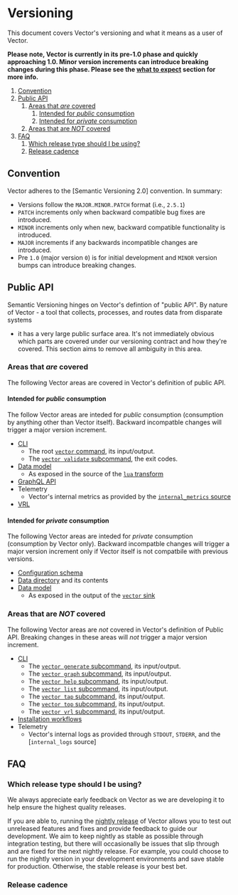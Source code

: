 # Versioning

This document covers Vector's versioning and what it means as a user of Vector.

**Please note, Vector is currently in its pre-1.0 phase and quickly approaching
1.0. Minor version increments can introduce breaking changes during this phase.
Please see the [what to expect](#what-to-expect) section for more info.**

<!-- MarkdownTOC autolink="true" style="ordered" indent="   " -->

1. [Convention](#convention)
1. [Public API](#public-api)
   1. [Areas that *are* covered](#areas-that-are-covered)
      1. [Intended for *public* consumption](#intended-for-public-consumption)
      1. [Intended for *private* consumption](#intended-for-private-consumption)
   1. [Areas that are *NOT* covered](#areas-that-are-not-covered)
1. [FAQ](#faq)
   1. [Which release type should I be using?](#which-release-type-should-i-be-using)
   1. [Release cadence](#release-cadence)

<!-- /MarkdownTOC -->

## Convention

Vector adheres to the [Semantic Versioning 2.0] convention. In summary:

* Versions follow the `MAJOR.MINOR.PATCH` format (i.e., `2.5.1`)
* `PATCH` increments only when backward compatible bug fixes are introduced.
* `MINOR` increments only when new, backward compatible functionality is introduced.
* `MAJOR` increments if any backwards incompatible changes are introduced.
* Pre `1.0` (major version `0`) is for initial development and `MINOR` version bumps can introduce breaking changes.

## Public API

Semantic Versioning hinges on Vector's defintion of "public API". By nature of
Vector - a tool that collects, processes, and routes data from disparate systems
- it has a very large public surface area. It's not immediately obvious which
parts are covered under our versioning contract and how they're covered. This
section aims to remove all ambiguity in this area.

### Areas that *are* covered

The following Vector areas are covered in Vector's definition of public API.

#### Intended for *public* consumption

The follow Vector areas are inteded for *public* consumption (consumption by
anything other than Vector itself). Backward incompatble changes will trigger
a major version increment.

* [CLI]
  * The root [`vector` command], its input/output.
  * The [`vector validate` subcommand], the exit codes.
* [Data model]
  * As exposed in the source of the [`lua` transform]
* [GraphQL API]
* Telemetry
  * Vector's internal metrics as provided by the [`internal_metrics` source]
* [VRL]

#### Intended for *private* consumption

The following Vector areas are inteded for *private* consumption (consumption by
Vector only). Backward incompatble changes will trigger a major version
increment only if Vector itself is not compatbile with previous versions.

* [Configuration schema]
* [Data directory] and its contents
* [Data model]
  * As exposed in the output of the [`vector` sink]

### Areas that are *NOT* covered

The following Vector areas are *not* covered in Vector's definition of Public
API. Breaking changes in these areas will *not* trigger a major version
increment.

* [CLI]
  * The [`vector generate` subcommand], its input/output.
  * The [`vector graph` subcommand], its input/output.
  * The [`vector help` subcommand], its input/output.
  * The [`vector list` subcommand], its input/output.
  * The [`vector tap` subcommand], its input/output.
  * The [`vector top` subcommand], its input/output.
  * The [`vector vrl` subcommand], its input/output.
* [Installation workflows]
* Telemetry
  * Vector's internal logs as provided through `STDOUT`, `STDERR`, and the [`internal_logs` source]

## FAQ

### Which release type should I be using?

We always appreciate early feedback on Vector as we are developing it to help
ensure the highest quality releases.

If you are able to, running the [nightly
release](https://vector.dev/releases/nightly/download/) of Vector allows you to
test out unreleased features and fixes and provide feedback to guide our
development. We aim to keep nightly as stable as possible through integration
testing, but there will occasionally be issues that slip through and are fixed
for the next nightly release. For example, you could choose to run the nightly
version in your development environments and save stable for production.
Otherwise, the stable release is your best bet.

### Release cadence

[@vectordotdev]: https://twitter.com/vectordotdev
[chat]: https://chat.vector.dev
[CLI]: https://vector.dev/docs/reference/cli/
[configuration schema]: https://vector.dev/docs/reference/configuration/
[data directory]: https://vector.dev/docs/reference/configuration/global-options/#data_dir
[data model]: https://vector.dev/docs/about/under-the-hood/architecture/data-model/
[Github repository]: https://github.com/timberio/vector
[GraphQL API]: https://vector.dev/docs/reference/api/
[Installation workflows]: https://vector.dev/docs/setup/installation/
[`internal_logs_` source]: https://vector.dev/docs/reference/configuration/sources/internal_logs/
[`internal_metrics` source]: https://vector.dev/docs/reference/configuration/sources/internal_metrics/
[`lua` transform]: https://vector.dev/docs/reference/configuration/transforms/lua/
[`master` branch]: https://github.com/timberio/vector/tree/master
[nightly artifact list]: https://packages.timber.io/vector/nightly/
[package manager]: https://vector.dev/docs/setup/installation/package-managers/
[release notes]: https://vector.dev/releases/
[Semantic Versioning]: https://semver.org/spec/v2.0.0.html
[`vector` command]: https://vector.dev/docs/reference/cli/#vector
[`vector generate` subcommand]: https://vector.dev/docs/reference/cli/#generate
[`vector graph` subcommand]: https://vector.dev/docs/reference/cli/#graph
[`vector help` subcommand]: https://vector.dev/docs/reference/cli/#help
[`vector list` subcommand]: https://vector.dev/docs/reference/cli/#list
[Vector public calendar]: https://calendar.vector.dev
[`vector` sink]: https://vector.dev/docs/reference/configuration/sinks/vector/
[`vector tap` subcommand]: https://vector.dev/docs/reference/cli/#tap
[`vector top` subcommand]: https://vector.dev/docs/reference/cli/#top
[`vector validate` subcommand]: https://vector.dev/docs/reference/cli/#validate
[`vector vrl` subcommand]: https://vector.dev/docs/reference/cli/#vrl
[VRL]: https://vector.dev/docs/reference/vrl/
